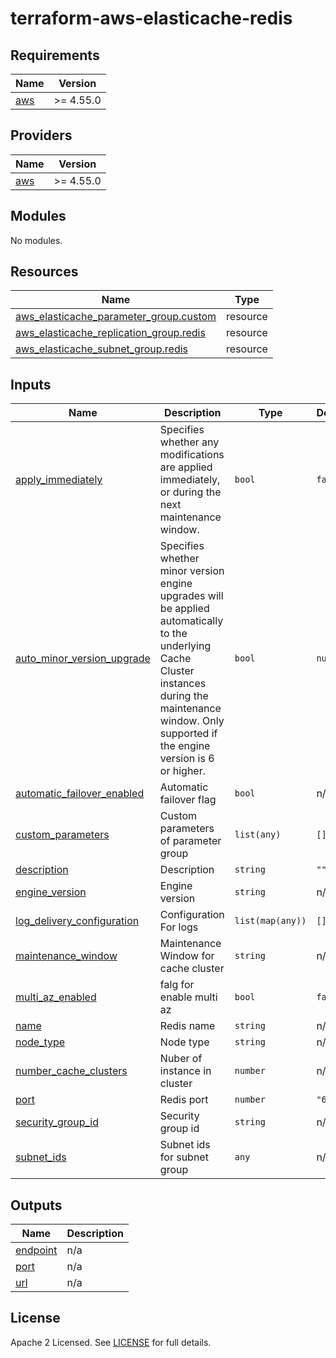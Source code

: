 # terraform-aws-elasticache-redis

## Requirements

| Name | Version |
|------|---------|
| <a name="requirement_aws"></a> [aws](#requirement\_aws) | >= 4.55.0 |

## Providers

| Name | Version |
|------|---------|
| <a name="provider_aws"></a> [aws](#provider\_aws) | >= 4.55.0 |

## Modules

No modules.

## Resources

| Name | Type |
|------|------|
| [aws_elasticache_parameter_group.custom](https://registry.terraform.io/providers/hashicorp/aws/latest/docs/resources/elasticache_parameter_group) | resource |
| [aws_elasticache_replication_group.redis](https://registry.terraform.io/providers/hashicorp/aws/latest/docs/resources/elasticache_replication_group) | resource |
| [aws_elasticache_subnet_group.redis](https://registry.terraform.io/providers/hashicorp/aws/latest/docs/resources/elasticache_subnet_group) | resource |

## Inputs

| Name | Description | Type | Default | Required |
|------|-------------|------|---------|:--------:|
| <a name="input_apply_immediately"></a> [apply\_immediately](#input\_apply\_immediately) | Specifies whether any modifications are applied immediately, or during the next maintenance window. | `bool` | `false` | no |
| <a name="input_auto_minor_version_upgrade"></a> [auto\_minor\_version\_upgrade](#input\_auto\_minor\_version\_upgrade) | Specifies whether minor version engine upgrades will be applied automatically to the underlying Cache Cluster instances during the maintenance window. Only supported if the engine version is 6 or higher. | `bool` | `null` | no |
| <a name="input_automatic_failover_enabled"></a> [automatic\_failover\_enabled](#input\_automatic\_failover\_enabled) | Automatic failover flag | `bool` | n/a | yes |
| <a name="input_custom_parameters"></a> [custom\_parameters](#input\_custom\_parameters) | Custom parameters of parameter group | `list(any)` | `[]` | no |
| <a name="input_description"></a> [description](#input\_description) | Description | `string` | `""` | no |
| <a name="input_engine_version"></a> [engine\_version](#input\_engine\_version) | Engine version | `string` | n/a | yes |
| <a name="input_log_delivery_configuration"></a> [log\_delivery\_configuration](#input\_log\_delivery\_configuration) | Configuration For logs | `list(map(any))` | `[]` | no |
| <a name="input_maintenance_window"></a> [maintenance\_window](#input\_maintenance\_window) | Maintenance Window for cache cluster | `string` | n/a | yes |
| <a name="input_multi_az_enabled"></a> [multi\_az\_enabled](#input\_multi\_az\_enabled) | falg for enable multi az | `bool` | `false` | no |
| <a name="input_name"></a> [name](#input\_name) | Redis name | `string` | n/a | yes |
| <a name="input_node_type"></a> [node\_type](#input\_node\_type) | Node type | `string` | n/a | yes |
| <a name="input_number_cache_clusters"></a> [number\_cache\_clusters](#input\_number\_cache\_clusters) | Nuber of instance in cluster | `number` | n/a | yes |
| <a name="input_port"></a> [port](#input\_port) | Redis port | `number` | `"6379"` | no |
| <a name="input_security_group_id"></a> [security\_group\_id](#input\_security\_group\_id) | Security group id | `string` | n/a | yes |
| <a name="input_subnet_ids"></a> [subnet\_ids](#input\_subnet\_ids) | Subnet ids for subnet group | `any` | n/a | yes |

## Outputs

| Name | Description |
|------|-------------|
| <a name="output_endpoint"></a> [endpoint](#output\_endpoint) | n/a |
| <a name="output_port"></a> [port](#output\_port) | n/a |
| <a name="output_url"></a> [url](#output\_url) | n/a |

## License

Apache 2 Licensed. See [LICENSE](https://github.com/TechHoldingLLC/terraform-aws-elasticache-redis/blob/main/LICENSE) for full details.